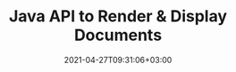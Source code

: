 ---
############################# Static ############################
layout: "product"
date: 2021-04-27T09:31:06+03:00
draft: false

############################# Head ############################
head_title: "Java Document Viewer API for PDF Word Excel HTML Images & Emails"
head_description: "Java document viewer & files rendering API. Add PDF viewer, Word viewer, Excel viewer, Image viewer, HTML viewer, Email viewer in Java applications."

############################# Header ############################
title: "Java API to Render & Display Documents"
description: "‎Document Viewer Library to Develop Java Applications that Natively Render, View and Manipulate, Multi-Format ‎Documents Supporting 150+ File Formats.‎"
bg_image: "https://cms.admin.containerize.com/templates/aspose/App_Themes/V3/images/bg/header1.png"
bg_overlay: false
button:
    enable: true
    icon: "fas fa-arrow-down"
    label: "Download Free Trial"
    link: "https://downloads.groupdocs.com/viewer/java"

############################# SubMenu ############################
submenu:
    enable: true
    
    left:
        img_alt: "GroupDocs.Viewer for Java"
        image: "https://www.groupdocs.cloud/templates/groupdocs/images/product-logos/groupdocs-viewer-java.png"
        product: "GroupDocs.Viewer"
        platform: "Java"

    middle:
        button:
            # button loop
            - link: "#overview"
              text: "Overview"

            # button loop
            - link: "#features"
              text: "Features"

            # button loop
            - link: "#support"
              text: "Support"

            # button loop
            - link: "https://products.groupdocs.app/viewer/family"
              text: "Live Demo"

            # button loop
            - link: "https://purchase.groupdocs.com/pricing/viewer/java"
              text: "Pricing"

    right:
        link_download: "https://downloads.groupdocs.com/viewer"
        link_learn: "https://docs.groupdocs.com/viewer/java/"
        link_buy: "https://purchase.groupdocs.com"

############################# Overview ############################
overview:
    enable: true
    content: |
      GroupDocs.Viewer for Java combines a powerful set of document viewer APIs to display images and document formats in your Java applications without needing to install additional software. It natively rasterizes the documents and converts them into SVG+HTML+CSS to enhance the quality of document viewing while delivering a true-text, high-fidelity output. Using the document rendering API – quickly view PDF, HTML, XML, Microsoft Office Word, Excel worksheets, PowerPoint presentations, Outlook emails, Visio diagrams, Project, metafiles, images and various other file formats with ease and fewer programming hazards. It can also display password-protected files and allow to get document representation as HTML, image or PDF form after the rendering. Our file viewer library is quite customizable, as it allows you to display the whole ‎document, or render it partially to speed up the process. Through GroupDocs.Viewer for Java ‎API, you can view pages, specific cell range in a spreadsheet or even render an individual ‎document layer in formats, such as, PDF and CAD.  
        
      GroupDocs.Viewer for Java API allows you to ‎render documents with/without annotation or comments for supported file formats.‎ It also enables you to add custom font directories and extract basic document information such as FileType, Extension, Name, PageCount, etc.‎  
        
      GroupDocs.Viewer for Java is compatible with all Java versions and supports popular operating systems (Windows, Linux, macOS) that are capable to run Java runtime.
    tabs:
      enable: true
      platform: "java"

      tab_one_description: |
        Following is an overview of GroupDocs.Viewer for Java:
      
      ## TAB ONE ##
      tab_one_logo:
        img_alt: "Document Viewer APIs"
        image: "https://www.groupdocs.cloud/templates/groupdocs/images/product-logos/90x90-noborder/groupdocs-viewer-java.png"
        product: "GroupDocs.Viewer"
        platform: "Java"
      
      tab_one_right:
        enable: true
        icon: "fab fa-html5"
        title: "Overview"
        content: |
          * Display 50+ Document Types
          * Get HTML, Image, PDF Version
          * Rotate & Reorder
          * Apply Watermark
          * Cache for Fast Process
          * Add Custom Fonts
          * Apply Encoding Standards
          * Custom Input Data Handler
          * Render with Track Changes
          * Render as Responsive HTML
          * Render PDF & CAD Layers
          * Render Protected Files
      
      ## TAB TWO ##
      tab_two_description: |
        GroupDocs.Viewer for Java supports all popular [document file formats](https://docs.groupdocs.com/viewer/java/supported-document-formats/) including: Microsoft Office, images, diagrams and many others.

      tab_two_logo:
        img_alt: "Java Viewer APIs"
        image: "https://www.groupdocs.cloud/templates/groupdocs/images/product-logos/90x90-noborder/groupdocs-viewer-java.png"
        product: "GroupDocs.Viewer"
        platform: "Java"

      tab_two_left:
        enable: true
        table:
          # table loop
          - title: "Microsoft Office"
            content: |
              * **Word:** DOC, DOCX, DOCM, DOT, DOTX, DOTM, RTF, TXT‎
              * **Excel:** XLS, XLSX, XLSM, XLSB, XLTM, XLT, XLTM, XLTX, XLAM, SXC, SpreadsheetML
              * **PowerPoint:** PPT, PPTX, PPS, PPSX, PPSM, POT, POTM, POTX, PPTM
              * **Visio:** VSD, VDX, VSS, VSSX, VSX, VST, VSTX, VTX, VSDX, VDW, VSTM, VSSM, VSDM
              * **Project:** MPP, MPT, MPX
              * **Outlook:** MSG, EML, EMLX, PST, OST‎
              * **OneNote:** ONE

          # table loop
          - title: "Other Formats"
            content: |
              * **PDF Formats:** PDF, TEX, XPS, OXPS
              * **OpenDocument:** ODT, OTT, ODS, ODP, OTP, OTS, ODG, OTG, FODP, FODG
              * **Delimiter-Separated Values:** CSV, TSV
              * **Web:** HTML, MHT, MHTML
              * **Metafile‎:** WMF, EMF, CGM‎, WMZ, EMZ
              * **PostScript:** PS, EPS
              * **Archives:** ZIP, TAR, BZ2, GZ, RAR, RAR5
              * **Various:** OBJ, EPUB, MOBI, DjVu, XML, VCF, VCARD, NUMBER, NSF

      tab_two_right:
        enable: true
        table:
          # table loop
          - title: "Images, Graphics & Diagrams"
            content: |
              * **Images:** BMP, GIF, JPG, PNG, TIFF, multi-page TIFF, WebP, DNG, DIB, DCM
              * **Windows Icon:** ICO
              * **Scalable Vector Graphics:** SVG, CDR, CMX, IGS, SVGZ
              * **Jpeg2000:** JP2, J2C, J2K, JPC, JPF, JPX, JPM
              * **Adobe Photoshop:** PSD, PSB
              * **Printer Command Language:** PCL
              * **Stereo Lithography (3D Printing)‎:** STL
              * **Industry Foundation Classes:** IFC
              * **Medical Imaging:** DICOM
              * **Plotter Documents:** PLT, HPG
              * **Autodesk Design Web Formats:** DWF, DWG
              * **AutoCAD Drawing:** DGN, DWT, IFC, STL, CF2
              * **ISFF-based DGN (V7):** DGN

          # table loop
          - title: "Programming Languages Formats"
            content: |
              * **C/C++/C# Files:** C, CC, CS, CPP, CXX, C#, H, HH, M, MM
              * **Java/JavaScript Files:** JAVA, JS, JSON, PROPERTIES
              * **Various:** VB, PHP, SQL, PL, PY, PV, RB, RST, SASS, SCALA, SCM, SCRIPT, AS, AS3, ASM, BAT, CMAKE, CSS, DIFF, ERB, GROOVY, HAML, LESS, LOG, M, MAKE, MD, ML, MM, SH, SML, VIM, YAML

      ## TAB THREE ##
      tab_three_description: |
        GroupDocs.Viewer for Java supports following Operating Systems, Frameworks & Package ‎Managers:‎

      tab_three_logo:
        img_alt: "File Viewer APIs"
        image: "https://www.groupdocs.cloud/templates/groupdocs/images/product-logos/90x90-noborder/groupdocs-viewer-java.png"
        product: "GroupDocs.Viewer"
        platform: "Java"
      
      tab_three_left:
        enable: true
        table:
          # table loop
          - icon: "fab fa-windows"
            title: "Operating Systems"
            content: |
              * Microsoft Windows Desktop
              * Microsoft Windows Server
              * Linux
              * MacOS

          # table loop
          - icon: "fas fa-code"
            title: "Supported Frameworks"
            content: |
              * Java 7 (1.7) and above

      tab_three_right:
        enable: true
        table:
          # table loop
          - icon: "fas fa-cogs"
            title: "Development Environments"
            content: |
              * NetBeans
              * IntelliJ IDEA
              * Eclipse
          # table loop
          - icon: "fas fa-tools"
            title: "Build Automation Tool"
            content: |
              * Maven

############################# Features ############################
features:
    enable: true
    title: "GroupDocs.Viewer for Java Features"

    feature:
      # feature loop
      - icon: "fas fa-copy"
        content: "Viewer for HTML, PDF, Images, Word, Excel & other Document Formats"

      # feature loop
      - icon: "fas fa-eye"
        content: "Render AutoCAD Drawings (DWG) files to SVG format"

      # feature loop
      - icon: "fas fa-bolt"
        content: "Adjust the Background Color of the Converted File"
      
      # feature loop
      - icon: "fas fa-file-powerpoint"
        content: "Rasterize and Convert Documents into SVG, HTML & CSS"

      # feature loop
      - icon: "fas fa-code"
        content: "Get HTML, Image or PDF Representation of Documents through Rendering"

      # feature loop
      - icon: "fas fa-cloud"
        content: "Cached Versions of Documents to Make Loading Time Faster"

      # feature loop
      - icon: "fas fa-remove-format"
        content: "Configure Custom Font Directories"

      # feature loop
      - icon: "fas fa-comment-slash"
        content: "Apply Encoding Standards to Word, Excel and Email Documents‎"

      # feature loop
      - icon: "fas fa-location-arrow"
        content: "Remotely Render Documents at FTP or Cloud Storage"

      # feature loop
      - icon: "fas fa-border-all"
        content: "Remove or Keep Annotations & Comments while Rendering"

      # feature loop
      - icon: "fas fa-wrench"
        content: "Render Document Pages as Separate HTML Pages"

      # feature loop
      - icon: "fas fa-columns"
        content: "Render Hidden Slides and Pages & Apply Page Reorder to Rendered Document"

      # feature loop
      - icon: "fas fa-file-word"
        content: "Render Range of Pages, Specific Pages or All Pages into HTML"

      # feature loop
      - icon: "fas fa-envelope"
        content: "Render or hide document comments"

      # feature loop
      - icon: "fas fa-print"
        content: "Create Responsive HTML for Some Document Formats through Rendering"

      # feature loop
      - icon: "fas fa-file-archive"
        content: "Reduce Resultant File Size of Rendered HTML by Excluding Fonts"

      # feature loop
      - icon: "fas fa-lock"
        content: "Remove Comments, Extra White-Spaces etc, to Minify Output HTML & CSS"

      # feature loop
      - icon: "fas fa-file-code"
        content: "Use Coordinates of Source Document to Read the Contained Text"
      
      # feature loop
      - icon: "fas fa-fill-drip"
        content: "Show/Hide Cell Border in Excel Sheets of the Rendered Output"

      # feature loop
      - icon: "fas fa-file-excel"
        content: "Render Specific Number of Rows of Each Page in an Excel Sheet"

      # feature loop
      - icon: "fas fa-heading"
        content: "Render Model and all Non-Empty Layouts or a Particular Layout of a CAD File"

      # feature loop
      - icon: "fas fa-project-diagram"
        content: "Render the Items in Outlook Data Files (OST/PST) as PDF"

      # feature loop
      - icon: "fas fa-cube"
        content: "Tile Rendering or Render by Coordinates of CAD Documents as Image, HTML or PDF"

      # feature loop
      - icon: "fab fa-uncharted"
        content: "Set printing restrictions when rendering to PDF"

    more_feature:
      # more_feature_loop
      - title: "Efficient & Reliable API for Viewing Documents"
        content: |
          GroupDocs.Viewer for Java API can be used to view, render and display documents of more than 1‎‎50 different file formats. It is done reliably and efficiently while keeping the content as well as the ‎structure of the document intact. The following example shows the level of ease with which ‎GroupDocs.Viewer for Java API renders a DOCX file as an image file using Java:‎
          
          ```java
          // Initialize Viewer
          Viewer viewer = new Viewer("sample.docx");
          // Create view options
          PdfViewOptions viewOptions = new PdfViewOptions();
          // Render file to PDF
          viewer.view(viewOptions);
          ```
      # more_feature_loop
      - title: "Perform Transformations While Rendering Documents"
        content: "GroupDocs.Viewer for Java API offers you various transformation options to be applied on ‎the rendered document for a more customized view and display. You can rotate pages by ‎providing the angle. You can the order of the rendered pages. Apply specific text as a watermark to ‎rendered pages or images. Through GroupDocs.Viewer for Java API, you also have the ability to ‎add custom fonts to the document being rendered.‎‎"

      # more_feature_loop
      - title: "Working with Email Attachments"
        content: "GroupDocs.Viewer for Java API lets you fetch specific or all attachments of an email. Once you get ‎the required email attachments, you can render these attached files to images or HTML.‎"

############################# Support ############################
support:
    enable: true

    learning_resource:
        # learning_resource loop
        - link: "https://docs.groupdocs.com/viewer/java/"
          label: "Documentation"

        # learning_resource loop
        - link: "https://groupdocs.github.io/"
          label: "Source Code"

        # learning_resource loop
        - link: "https://apireference.groupdocs.com/"
          label: "API References"

        # learning_resource loop
        - link: "https://www.youtube.com/channel/UCSRRI9t9ooReVo82e1d1a0g"
          label: "Video Tutorials"

    product_support:
        # product_support loop
        - link: "https://forum.groupdocs.com/c/viewer"
          label: "Free Support"

        # product_support loop
        - link: "https://helpdesk.groupdocs.com/"
          label: "Paid Support"

        # product_support loop
        - link: "https://blog.groupdocs.com/category/viewer/"
          label: "Blog"

    # buttons
    icon_l: "fas fa-arrow-down"
    label_l: "Download Free Trial"
    link_l: "https://downloads.groupdocs.com/viewer/java"

    icon_r: "fab fa-github-alt"
    label_r: "Download Examples"
    link_r: "https://groupdocs-viewer.github.io"

############################# Solutions ############################
solutions:
    enable: true
    title: "GroupDocs.Viewer offers document viewing APIs for other popular development environments"

    solution:
        # solution loop
        - img_alt: "GroupDocs.Viewer for .NET"
          image: "https://www.groupdocs.cloud/templates/groupdocs/images/product-logos/groupdocs-viewer-net.png"
          product: "GroupDocs.Viewer"
          platform: ".NET"
          link: "/viewer/net"

############################# Back to top ###############################
back_to_top:
  enable: true
---
